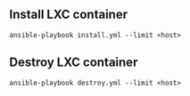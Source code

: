 
## Install LXC container

    ansible-playbook install.yml --limit <host>

## Destroy LXC container

    ansible-playbook destroy.yml --limit <host>

